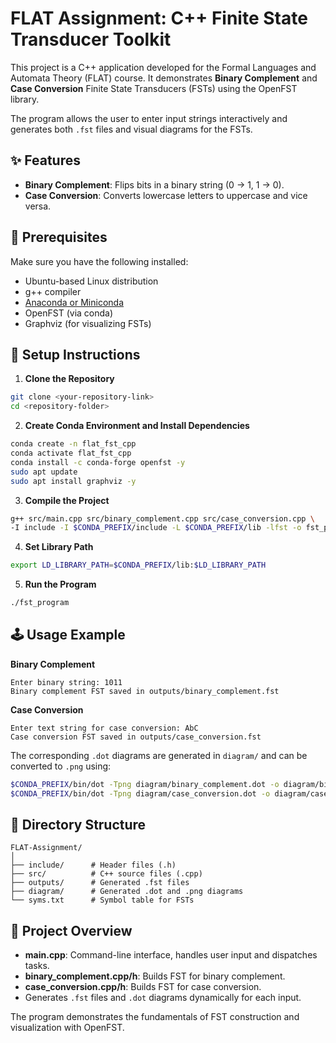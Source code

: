 # FLAT Assignment: C++ Finite State Transducer Toolkit

This project is a C++ application developed for the Formal Languages and Automata Theory (FLAT) course. It demonstrates **Binary Complement** and **Case Conversion** Finite State Transducers (FSTs) using the OpenFST library.

The program allows the user to enter input strings interactively and generates both `.fst` files and visual diagrams for the FSTs.

## ✨ Features

- **Binary Complement**: Flips bits in a binary string (0 → 1, 1 → 0).  
- **Case Conversion**: Converts lowercase letters to uppercase and vice versa.

## 🔧 Prerequisites

Make sure you have the following installed:

- Ubuntu-based Linux distribution  
- g++ compiler  
- [Anaconda or Miniconda](https://www.anaconda.com/)  
- OpenFST (via conda)  
- Graphviz (for visualizing FSTs)

## 🚀 Setup Instructions

1. **Clone the Repository**  
```bash
git clone <your-repository-link>
cd <repository-folder>
```

2. **Create Conda Environment and Install Dependencies**  
```bash
conda create -n flat_fst_cpp
conda activate flat_fst_cpp
conda install -c conda-forge openfst -y
sudo apt update
sudo apt install graphviz -y
```

3. **Compile the Project**  
```bash
g++ src/main.cpp src/binary_complement.cpp src/case_conversion.cpp \
-I include -I $CONDA_PREFIX/include -L $CONDA_PREFIX/lib -lfst -o fst_program
```

4. **Set Library Path**  
```bash
export LD_LIBRARY_PATH=$CONDA_PREFIX/lib:$LD_LIBRARY_PATH
```

5. **Run the Program**  
```bash
./fst_program
```

## 🕹️ Usage Example

**Binary Complement**
```
Enter binary string: 1011
Binary complement FST saved in outputs/binary_complement.fst
```

**Case Conversion**
```
Enter text string for case conversion: AbC
Case conversion FST saved in outputs/case_conversion.fst
```

The corresponding `.dot` diagrams are generated in `diagram/` and can be converted to `.png` using:
```bash
$CONDA_PREFIX/bin/dot -Tpng diagram/binary_complement.dot -o diagram/binary_complement.png
$CONDA_PREFIX/bin/dot -Tpng diagram/case_conversion.dot -o diagram/case_conversion.png
```

## 📁 Directory Structure

```
FLAT-Assignment/
│
├── include/      # Header files (.h)
├── src/          # C++ source files (.cpp)
├── outputs/      # Generated .fst files
├── diagram/      # Generated .dot and .png diagrams
└── syms.txt      # Symbol table for FSTs
```

## 🔬 Project Overview

- **main.cpp**: Command-line interface, handles user input and dispatches tasks.  
- **binary_complement.cpp/h**: Builds FST for binary complement.  
- **case_conversion.cpp/h**: Builds FST for case conversion.  
- Generates `.fst` files and `.dot` diagrams dynamically for each input.  

The program demonstrates the fundamentals of FST construction and visualization with OpenFST.
